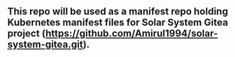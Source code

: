 ## This repo will be used as a manifest repo holding Kubernetes manifest files for Solar System Gitea project (https://github.com/Amirul1994/solar-system-gitea.git).

